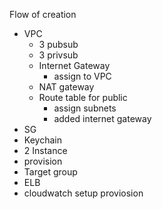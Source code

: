 Flow of creation
- VPC
    - 3 pubsub
    - 3 privsub
    - Internet Gateway
        - assign to VPC
    - NAT gateway
    - Route table for public
        - assign subnets
        - added internet gateway
    <!-- - route table for private
        - added NAT GATEway -->
- SG
- Keychain
- 2 Instance
- provision
- Target group
- ELB
- cloudwatch setup proviosion